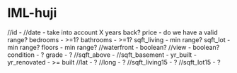 # IML-huji

//id - 
//date - take into account X years back?
price -  do we have a valid range?
bedrooms - >=1?
bathrooms - >=1?
sqft_living - min range?
sqft_lot - min range?
floors - min range?
//waterfront - boolean?
//view - boolean?
condition - ?
grade - ?
//sqft_above - 
//sqft_basement - 
yr_built - 
yr_renovated - >= built 
//lat - ?
//long - ?
//sqft_living15 - ? 
//sqft_lot15 - ?